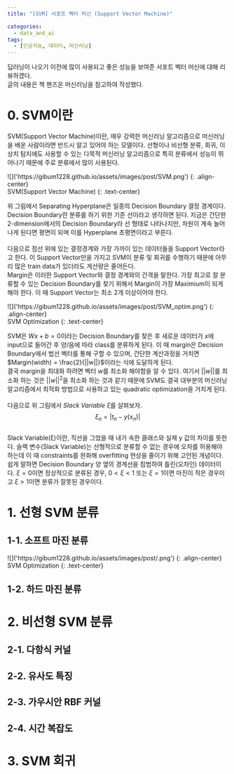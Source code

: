 ```yaml
---
title: "[SVM] 서포트 벡터 머신 (Support Vector Machine)"

categories:
  - data_and_ai
tags:
  - [인공지능, 데이터, 머신러닝]
---
```


딥러닝이 나오기 이전에 많이 사용되고 좋은 성능을 보여준 서포트 벡터 머신에 대해 리뷰하겠다.<br>
글의 내용은 책 핸즈온 머신러닝을 참고하여 작성했다.<br>

# 0. SVM이란

SVM(Support Vector Machine)이란, 매우 강력한 머신러닝 알고리즘으로 머신러닝을 배운 사람이라면 반드시 알고 있어야 하는 모델이다. 선형이나 비선형 분류, 회귀, 이상치 탐지에도 사용할 수 있는 다목적 머신러닝 알고리즘으로 특히 분류에서 성능이 뛰어나기 때문에 주로 분류에서 많이 사용된다.

<div class='notice' markdown="1">
![]('https://gibum1228.github.io/assets/images/post/SVM.png')
{: .align-center}
<br>
SVM(Support Vector Machine)
{: .text-center}
</div>

위 그림에서 Separating Hyperplane은 일종의 Decision Boundary 결정 경계이다.<br>
Decision Boundary란 분류를 하기 위한 기준 선이라고 생각하면 된다. 지금은 간단한 2-dimension에서의 Decision Boundary라 선 형태로 나타나지만, 차원이 계속 늘어나게 된다면 평면이 되며 이를 Hyperplane 초평면이라고 부른다.<br>
<br>
다음으로 점선 위에 있는 결정경계와 가장 가까이 있는 데이터들을 Support Vector라고 한다. 이 Support Vector만을 가지고 SVM이 분류 및 회귀를 수행하기 때문에 아무리 많은 train data가 있더라도 게산량은 줄어든다.<br>
Margin은 이러한 Support Vector와 결정 경계와의 간격을 말한다. 가장 최고로 잘 분류할 수 있는 Decision Boundary를 찾기 위해서 Margin이 가장 Maximium이 되게 해야 한다. 이 때 Support Vector는 최소 2개 이상이어야 한다.<br>

<div class='notice' markdown="1">
![]('https://gibum1228.github.io/assets/images/post/SVM_optim.png')
{: .align-center}
<br>
SVM Optimization
{: .text-center}
</div>

SVM은 $Wx + b = 0$이라는 Decision Boundary를 찾은 후 새로운 데이터가 $x$에 input으로 들어간 후 양/음에 따라 class를 분류하게 된다. 이 때 margin은 Decision Boundary에서 법선 벡터를 통해 구할 수 있으며, 간단한 계산과정을 거치면 $Margin(width) = \frac{2}{||w||}$이라는 식에 도달하게 된다.<br>
결국 margin을 최대화 하려면 벡터 $w$를 최소화 해야함을 알 수 있다. 여기서 $||w||$를 최소화 하는 것은 $||w||^2$을 최소화 하는 것과 같기 때문에 SVM도 결국 대부분의 머신러닝 알고리즘에서 최적화 방법으로 사용하고 있는 quadratic optimization을 거치게 된다.<br>
<br>
다음으로 위 그림에서 *Slack Variable ξ*를 살펴보자.<br>
$$ξ_{n} = |t_{n} - y(x_{n})|$$<br>
Slack Variable(ξ)이란, 직선을 그었을 때 내가 속한 클래스와 실제 y 값의 차이를 뜻한다. 슬랙 변수(Slack Variable)는 선형적으로 분류할 수 없는 경우에 오차를 허용해야 하는데 이 때 constraints를 완화해 overfitting 현상을 줄이기 위해 고안된 개념이다.<br>
쉽게 말하면 Decision Boundary 양 옆의 경계선을 침범하여 틀린(오차인) 데이터이다. $ξ = 0$이면 정상적으로 분류된 경우, $0 < ξ < 1$ 또는 $ξ = 1$이면 마진이 작은 경우이고 $ξ > 1$이면 분류가 잘못된 경우이다.<br>

# 1. 선형 SVM 분류

## 1-1. 소프트 마진 분류

<div class='notice' markdown="1">
![]('https://gibum1228.github.io/assets/images/post/.png')
{: .align-center}
<br>
SVM Optimization
{: .text-center}
</div>



## 1-2. 하드 마진 분류



# 2. 비선형 SVM 분류



## 2-1. 다항식 커널



## 2-2. 유사도 특징



## 2-3. 가우시안 RBF 커널



## 2-4. 시간 복잡도



# 3. SVM 회귀

